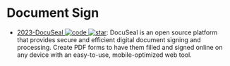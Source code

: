 # Document Sign

- [2023-DocuSeal ![code](https://ng-tech.icu/assets/code.svg) ![star](https://img.shields.io/github/stars/docusealco/docuseal)](https://github.com/docusealco/docuseal): DocuSeal is an open source platform that provides secure and efficient digital document signing and processing. Create PDF forms to have them filled and signed online on any device with an easy-to-use, mobile-optimized web tool.
